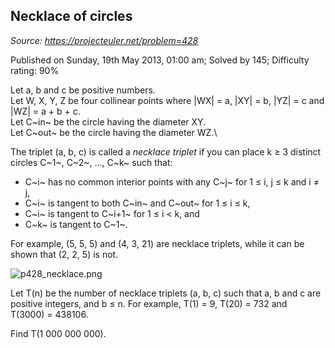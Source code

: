 Necklace of circles
-------------------

*Source: https://projecteuler.net/problem=428*

Published on Sunday, 19th May 2013, 01:00 am; Solved by 145; Difficulty
rating: 90%

Let a, b and c be positive numbers.\
 Let W, X, Y, Z be four collinear points where |WX| = a, |XY| = b, |YZ|
= c and |WZ| = a + b + c.\
 Let C~in~ be the circle having the diameter XY.\
 Let C~out~ be the circle having the diameter WZ.\

The triplet (a, b, c) is called a *necklace triplet* if you can place k
≥ 3 distinct circles C~1~, C~2~, ..., C~k~ such that:

-   C~i~ has no common interior points with any C~j~ for 1 ≤ i, j ≤ k
    and i ≠ j,
-   C~i~ is tangent to both C~in~ and C~out~ for 1 ≤ i ≤ k,
-   C~i~ is tangent to C~i+1~ for 1 ≤ i \< k, and
-   C~k~ is tangent to C~1~.

For example, (5, 5, 5) and (4, 3, 21) are necklace triplets, while it
can be shown that (2, 2, 5) is not.

![p428\_necklace.png](project/images/p428_necklace.png)

Let T(n) be the number of necklace triplets (a, b, c) such that a, b and
c are positive integers, and b ≤ n. For example, T(1) = 9, T(20) = 732
and T(3000) = 438106.

Find T(1 000 000 000).
